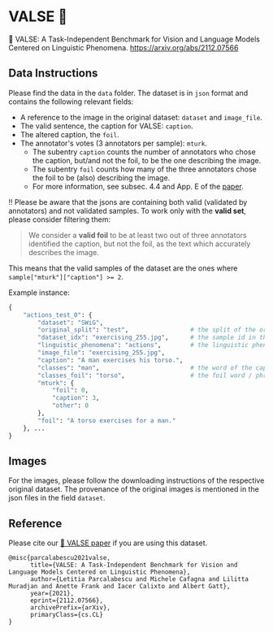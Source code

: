 # VALSE :dancer:

:dancer: VALSE: A Task-Independent Benchmark for Vision and Language Models Centered on Linguistic Phenomena. https://arxiv.org/abs/2112.07566

## Data Instructions
Please find the data in the `data` folder. The dataset is in `json` format and contains the following relevant fields:
* A reference to the image in the original dataset: `dataset` and `image_file`.
* The valid sentence, the caption for VALSE: `caption`.
* The altered caption, the `foil`.
* The annotator's votes (3 annotators per sample): `mturk`.
    * The subentry `caption` counts the number of annotators who chose the caption, but/and not the foil, to be the one describing the image.
    * The subentry `foil` counts how many of the three annotators chose the foil to be (also) describing the image.
    * For more information, see subsec. 4.4 and App. E of the [paper](https://arxiv.org/abs/2112.07566).

:bangbang: Please be aware that the jsons are containing both valid (validated by annotators) and not validated samples. To work only with the **valid set**, please consider filtering them:

> We consider a **valid foil** to be at least two out of three annotators identified the caption, but not the foil, as the text which accurately describes the image.

This means that the valid samples of the dataset are the ones where `sample["mturk"]["caption"] >= 2`.

Example instance:
```python
{
    "actions_test_0": {
        "dataset": "SWiG",
        "original_split": "test",                 # the split of the original dataset in which the sample belonged to
        "dataset_idx": "exercising_255.jpg",      # the sample id in the original dataset
        "linguistic_phenomena": "actions",        # the linguistic phenomenon targeted
        "image_file": "exercising_255.jpg",
        "caption": "A man exercises his torso.",
        "classes": "man",                         # the word of the caption that was replaced
        "classes_foil": "torso",                  # the foil word / phrase
        "mturk": {
            "foil": 0,
            "caption": 3,
            "other": 0
        },
        "foil": "A torso exercises for a man."
    }, ...
}
```

## Images
For the images, please follow the downloading instructions of the respective original dataset. The provenance of the original images is mentioned in the json files in the field `dataset`.

## Reference
Please cite our [:dancer: VALSE paper](https://arxiv.org/abs/2112.07566) if you are using this dataset.

```
@misc{parcalabescu2021valse,
      title={VALSE: A Task-Independent Benchmark for Vision and Language Models Centered on Linguistic Phenomena}, 
      author={Letitia Parcalabescu and Michele Cafagna and Lilitta Muradjan and Anette Frank and Iacer Calixto and Albert Gatt},
      year={2021},
      eprint={2112.07566},
      archivePrefix={arXiv},
      primaryClass={cs.CL}
}
```
